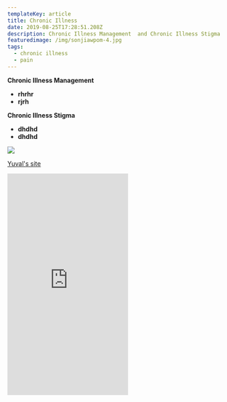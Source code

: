 ```yaml
---
templateKey: article
title: Chronic Illness
date: 2019-08-25T17:28:51.208Z
description: Chronic Illness Management  and Chronic Illness Stigma
featuredimage: /img/sonjiawpom-4.jpg
tags:
  - chronic illness
  - pain
---
```

**Chronic Illness Management**

* **rhrhr**
* **rjrh**

**Chronic Illness Stigma**

* **dhdhd**
* **dhdhd**

![](/img/pom-2.jpg)

<a href="[www.whoisyuval.com](https://www.whoisyuval.com)" target="_blank">Yuval's site</a>

<iframe width="272" height="500" src="https://www.youtube.com/embed/HOmQ_56EAMM" frameborder="0" allow="accelerometer; autoplay; encrypted-media; gyroscope; picture-in-picture" allowfullscreen></iframe>
